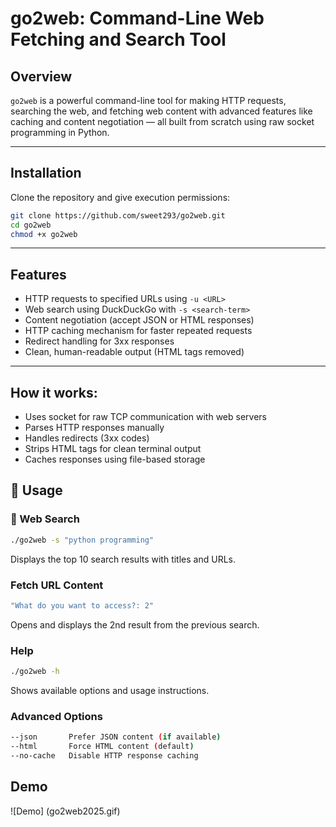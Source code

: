 # go2web: Command-Line Web Fetching and Search Tool

## Overview
`go2web` is a powerful command-line tool for making HTTP requests, searching the web, and fetching web content with advanced features like caching and content negotiation — all built from scratch using raw socket programming in Python.

---

## Installation
Clone the repository and give execution permissions:

```bash
git clone https://github.com/sweet293/go2web.git
cd go2web
chmod +x go2web
```
---

## Features
- HTTP requests to specified URLs using `-u <URL>`
- Web search using DuckDuckGo with `-s <search-term>`
- Content negotiation (accept JSON or HTML responses)
- HTTP caching mechanism for faster repeated requests
- Redirect handling for 3xx responses
- Clean, human-readable output (HTML tags removed)
---

## How it works:
- Uses socket for raw TCP communication with web servers
- Parses HTTP responses manually
- Handles redirects (3xx codes)
- Strips HTML tags for clean terminal output
- Caches responses using file-based storage

## 📌 Usage

### 🔎 Web Search

```bash
./go2web -s "python programming"
```
Displays the top 10 search results with titles and URLs.

### Fetch URL Content
```bash
"What do you want to access?: 2"
```
Opens and displays the 2nd result from the previous search.

### Help
```bash
./go2web -h
```
Shows available options and usage instructions.

### Advanced Options
```bash
--json       Prefer JSON content (if available)
--html       Force HTML content (default)
--no-cache   Disable HTTP response caching
```

## Demo
![Demo] (go2web2025.gif)